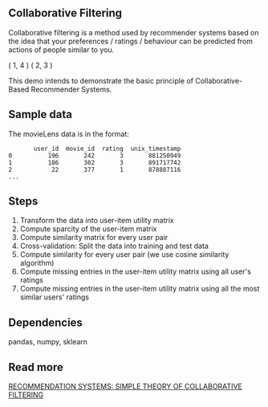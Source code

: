 ## Collaborative Filtering
Collaborative filtering is a method used by recommender systems based on the idea that your preferences / ratings / behaviour can be predicted from actions of people similar to you.

( 1, 4 )
( 2, 3 )



This demo intends to demonstrate the basic principle of Collaborative-Based Recommender Systems.

## Sample data
The movieLens data is in the format:
```
       user_id  movie_id  rating  unix_timestamp
0          196       242       3       881250949
1          186       302       3       891717742
2           22       377       1       878887116
...
```
## Steps
1. Transform the data into user-item utility matrix
2. Compute sparcity of the user-item matrix
3. Compute similarity matrix for every user pair
4. Cross-validation: Split the data into training and test data
5. Compute similarity for every user pair (we use cosine similarity algorithm)
6. Compute missing entries in the user-item utility matrix using all user's ratings
7. Compute missing entries in the user-item utility matrix using all the most similar users' ratings

## Dependencies
pandas, numpy, sklearn

## Read more
[RECOMMENDATION SYSTEMS: SIMPLE THEORY OF COLLABORATIVE FILTERING](http://adrianbarwicki.com/2017/06/16/collaborative-filtering-recommendation-systems-simple-theory/)